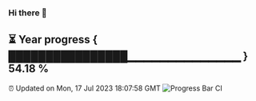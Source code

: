 ### Hi there 👋
⏳ Year progress { ████████████████▁▁▁▁▁▁▁▁▁▁▁▁▁▁ } 54.18 %
---
⏰ Updated on Mon, 17 Jul 2023 18:07:58 GMT
![Progress Bar CI](https://github.com/Moyi321/Moyi321/workflows/Progress%20Bar%20CI/badge.svg)
